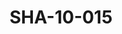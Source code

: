---
pid: SHA-10-015
title: SHA-10-015
language: ar
collection: شرحبيل احمد
original_label: 
rights: شرحبيل احمد
location_of_original: شرحبيل احمد
photographer_or_studio: 
scanned_from: photograph 6.8 by 9.8
_date: 1969-1970
location: الخرطوم، العمارات
description: شرحبيل احمد وصديقينه
additional_notes: 
permission_display: 'yes'
on_server: 'no'
on_website: 'no'
permalink: /archive/ar/sha-10-015.html
layout: photo-page
---